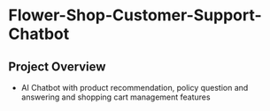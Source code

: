 # Flower-Shop-Customer-Support-Chatbot
## Project Overview
- AI Chatbot with product recommendation, policy question and answering and shopping cart management features

